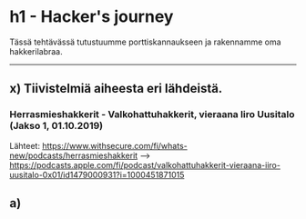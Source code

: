 # h1 - Hacker's journey

Tässä tehtävässä tutustuumme porttiskannaukseen ja rakennamme oma hakkerilabraa.

---

## x) Tiivistelmiä aiheesta eri lähdeistä.

### Herrasmieshakkerit - Valkohattuhakkerit, vieraana Iiro Uusitalo (Jakso 1, 01.10.2019)



Lähteet: 
https://www.withsecure.com/fi/whats-new/podcasts/herrasmieshakkerit
--> https://podcasts.apple.com/fi/podcast/valkohattuhakkerit-vieraana-iiro-uusitalo-0x01/id1479000931?i=1000451871015

## a)
